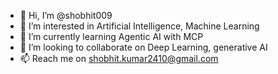 - 👋 Hi, I’m @shobhit009
- 👀 I’m interested in Artificial Intelligence, Machine Learning
- 🌱 I’m currently learning Agentic AI with MCP 
- 💞️ I’m looking to collaborate on Deep Learning, generative AI
- 📫 Reach me on shobhit.kumar2410@gmail.com

<!---
shobhit009/shobhit009 is a ✨ special ✨ repository because its `README.md` (this file) appears on your GitHub profile.
You can click the Preview link to take a look at your changes.
--->
